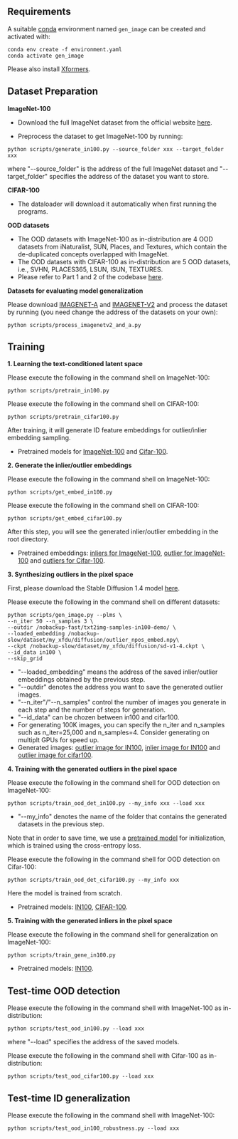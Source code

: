 ## Requirements
A suitable [conda](https://conda.io/) environment named `gen_image` can be created
and activated with:

```
conda env create -f environment.yaml
conda activate gen_image
```
Please also install [Xformers](https://github.com/facebookresearch/xformers).

## Dataset Preparation

**ImageNet-100**

* Download the full ImageNet dataset from the official website [here](https://www.image-net.org/).

* Preprocess the dataset to get ImageNet-100 by running:

```
python scripts/generate_in100.py --source_folder xxx --target_folder xxx
```
where "--source_folder" is the address of the full ImageNet dataset and "--target_folder" specifies the address of the dataset you want to store.

**CIFAR-100**

* The dataloader will download it automatically when first running the programs.

**OOD datasets**


* The OOD datasets with ImageNet-100 as in-distribution are 4 OOD datasets from iNaturalist, SUN, Places, and Textures, which contain the de-duplicated concepts overlapped with ImageNet.
* The OOD datasets with CIFAR-100 as in-distribution are 5 OOD datasets, i.e., SVHN, PLACES365, LSUN, ISUN, TEXTURES.
* Please refer to Part 1 and 2 of the codebase [here](https://github.com/deeplearning-wisc/knn-ood). 

**Datasets for evaluating model generalization**

Please download [IMAGENET-A](https://github.com/hendrycks/natural-adv-examples) and [IMAGENET-V2](https://github.com/modestyachts/ImageNetV2) and process the dataset by running (you need change the address of the datasets on your own):
```
python scripts/process_imagenetv2_and_a.py
```



## Training


**1. Learning the text-conditioned latent space**

Please execute the following in the command shell on ImageNet-100:
```
python scripts/pretrain_in100.py
```
Please execute the following in the command shell on CIFAR-100:
```
python scripts/pretrain_cifar100.py
```
After training, it will generate ID feature embeddings for outlier/inlier embedding sampling.

* Pretrained models for [ImageNet-100](https://drive.google.com/file/d/1gV48a62xYKOvFZz6Ltm8mQ2eVeakwxOs/view?usp=sharing) and [Cifar-100](https://drive.google.com/file/d/1OR1q-WiyDfYj9Yp0frAcxU-uno_ppiXC/view?usp=sharing).

**2. Generate the inlier/outlier embeddings**

Please execute the following in the command shell on ImageNet-100:
```
python scripts/get_embed_in100.py
```
Please execute the following in the command shell on CIFAR-100:
```
python scripts/get_embed_cifar100.py
```

After this step, you will see the generated inlier/outlier embedding in the root directory.

* Pretrained embeddings: [inliers for ImageNet-100](https://drive.google.com/file/d/1SSMOGNL7tklP3e9-KfM7z8xYFVKIhm8j/view?usp=sharing), [outlier for ImageNet-100](https://drive.google.com/file/d/1Wru0wtR3ts54FchTLEw_z76tIpaTXqch/view?usp=sharing) and [outliers for Cifar-100](https://drive.google.com/file/d/18s3yozpejwYm7tx89JONbSSV-c4z4vYT/view?usp=sharing).

**3. Synthesizing outliers in the pixel space**

First, please download the Stable Diffusion 1.4 model [here](https://huggingface.co/CompVis/stable-diffusion-v-1-4-original/tree/main).

Please execute the following in the command shell on different datasets:

```
python scripts/gen_image.py --plms \
--n_iter 50 --n_samples 3 \
--outdir /nobackup-fast/txt2img-samples-in100-demo/ \
--loaded_embedding /nobackup-slow/dataset/my_xfdu/diffusion/outlier_npos_embed.npy\
--ckpt /nobackup-slow/dataset/my_xfdu/diffusion/sd-v1-4.ckpt \
--id_data in100 \
--skip_grid
```
* "--loaded_embedding" means the address of the saved inlier/outlier embeddings obtained by the previous step.
* "--outdir" denotes the address you want to save the generated outlier images.
* "--n_iter"/"--n_samples" control the number of images you generate in each step and the number of steps for generation.
* "--id_data" can be chozen between in100 and cifar100.
* For generating 100K images, you can specify the n_iter and n_samples such as n_iter=25,000 and n_samples=4. Consider generating on multiplt GPUs for speed up.
* Generated images: [outlier image for IN100](), [inlier image for IN100]() and [outlier image for cifar100]().


**4. Training with the generated outliers in the pixel space**

Please execute the following in the command shell for OOD detection on ImageNet-100:
```
python scripts/train_ood_det_in100.py --my_info xxx --load xxx
```
* "--my_info" denotes the name of the folder that contains the generated datasets in the previous step.

Note that in order to save time, we use a [pretrained model](https://drive.google.com/file/d/1x3QpmPuW3u6Gh61l1AdE_8l7-8ibUhsO/view?usp=sharing) for initialization, which is trained using the cross-entropy loss.

Please execute the following in the command shell for OOD detection on Cifar-100:
```
python scripts/train_ood_det_cifar100.py --my_info xxx
```
Here the model is trained from scratch.

* Pretrained models: [IN100](https://drive.google.com/file/d/1nOWX3qr-_k-5B6Lyp3tfp5GVMWuMGwWc/view?usp=sharing), [CIFAR-100](https://drive.google.com/file/d/1JCPC2l3j-ZKZYltt1KpmL11mBh-imDT_/view?usp=sharing).

**5. Training with the generated inliers in the pixel space**

Please execute the following in the command shell for generalization on ImageNet-100:
```
python scripts/train_gene_in100.py 
```
* Pretrained models: [IN100](https://drive.google.com/file/d/1I7qu8hBFL3oNobHxn-0BpzpqMpUb9dCf/view?usp=sharing).

## Test-time OOD detection
Please execute the following in the command shell with ImageNet-100 as in-distribution:
```
python scripts/test_ood_in100.py --load xxx
```
where "--load" specifies the address of the saved models.  

Please execute the following in the command shell with Cifar-100 as in-distribution:
```
python scripts/test_ood_cifar100.py --load xxx
```
## Test-time ID generalization
Please execute the following in the command shell with ImageNet-100:
```
python scripts/test_ood_in100_robustness.py --load xxx
```

